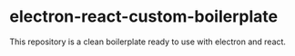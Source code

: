 # electron-react-custom-boilerplate
This repository is a clean boilerplate ready to use with electron and react.
